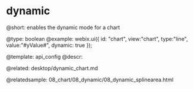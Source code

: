 dynamic
=============

@short:
	enables the dynamic mode for a chart

@type: boolean
@example:
webix.ui({
    id: "chart",
    view:"chart",
    type:"line",
    value:"#yValue#",
    dynamic: true
});


@template:	api_config
@descr:

@related:
desktop/dynamic_chart.md

@relatedsample:
08_chart/08_dynamic/08_dynamic_splinearea.html